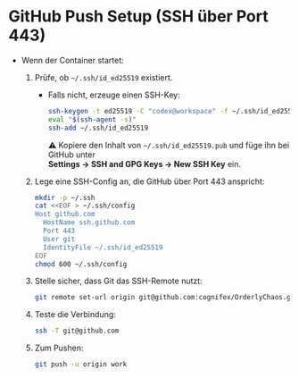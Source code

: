# GitHub Push Setup (SSH über Port 443)

- Wenn der Container startet:
  1. Prüfe, ob `~/.ssh/id_ed25519` existiert.  
     - Falls nicht, erzeuge einen SSH-Key:
       ```bash
       ssh-keygen -t ed25519 -C "codex@workspace" -f ~/.ssh/id_ed25519 -N ""
       eval "$(ssh-agent -s)"
       ssh-add ~/.ssh/id_ed25519
       ```
       ⚠️ Kopiere den Inhalt von `~/.ssh/id_ed25519.pub` und füge ihn bei GitHub unter  
       **Settings → SSH and GPG Keys → New SSH Key** ein.

  2. Lege eine SSH-Config an, die GitHub über Port 443 anspricht:
     ```bash
     mkdir -p ~/.ssh
     cat <<EOF > ~/.ssh/config
     Host github.com
       HostName ssh.github.com
       Port 443
       User git
       IdentityFile ~/.ssh/id_ed25519
     EOF
     chmod 600 ~/.ssh/config
     ```

  3. Stelle sicher, dass Git das SSH-Remote nutzt:
     ```bash
     git remote set-url origin git@github.com:cognifex/OrderlyChaos.git
     ```

  4. Teste die Verbindung:
     ```bash
     ssh -T git@github.com
     ```

  5. Zum Pushen:
     ```bash
     git push -u origin work
     ```
